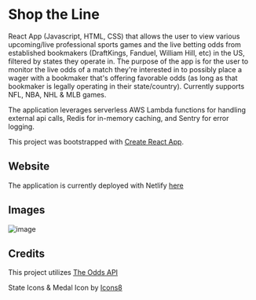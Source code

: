 # Shop the Line

React App (Javascript, HTML, CSS) that allows the user to view various upcoming/live professional sports games and the live betting odds from established bookmakers (DraftKings, Fanduel, William Hill, etc) in the US, filtered by states they operate in. The purpose of the app is for the user to monitor the live odds of a match they're interested in to possibly place a wager with a bookmaker that's offering favorable odds (as long as that bookmaker is legally operating in their state/country). Currently supports NFL, NBA, NHL & MLB games.

The application leverages serverless AWS Lambda functions for handling external api calls, Redis for in-memory caching, and Sentry for error logging. 

This project was bootstrapped with [Create React App](https://github.com/facebook/create-react-app).

## Website

The application is currently deployed with Netlify [here](https://master--stunning-belekoy-7251e6.netlify.app/)

## Images

![image](https://github.com/clarket33/shop-the-line/assets/43187188/c6ab47d7-f405-4d5c-8300-5220c0c7213c)

## Credits

This project utilizes [The Odds API](https://the-odds-api.com/)

State Icons & Medal Icon by [Icons8](https://icons8.com)



